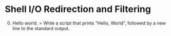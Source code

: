 # Shell I/O Redirection and Filtering
0. Hello world. > Write a script that prints “Hello, World”, followed by a new line to the standard output.


